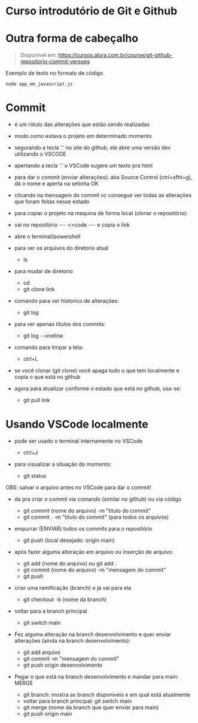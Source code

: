 <h1> Curso introdutório de Git e Github </h1>

# Outra forma de cabeçalho

> Disponível em: https://cursos.alura.com.br/course/git-github-repositorio-commit-versoes

Exemplo de texto no formato de código

```
node app_em_javascript.js
```

# Commit

* é um rótulo das alterações que estão sendo realizadas
* modo como estava o projeto em determinado momento

* segurando a tecla '.' no site do github, ele abre uma versão dev utilizando o VSCODE
* apertando a tecla '.' o VSCode sugere um texto pra html

* para dar o commit (enviar alterações): aba Source Control (ctrl+sfht+g), dá o nome e aperta na setinha OK

* clicando na mensagem do commit vc consegue ver todas as alterações que foram feitas nesse estado

* para copiar o projeto na maquina de forma local (clonar o repositório):
* vai no repositório --- <>code --- e copia o link
* abre o terminal/powershell
* para ver os arquivos do diretorio atual
  * ls
* para mudar de diretorio
  * cd 
  * git clone link

* comando para ver historico de alterações:
  * git log
* para ver apenas títulos dos commits: 
  * git log --oneline

* comando para limpar a tela:
  * ctrl+L

* se você clonar (git clone) você apaga tudo o que tem localmente e copia o que está no github

* agora para atualizar conforme o estado que está no github, usa-se:
  * git pull link

# Usando VSCode localmente

* pode ser usado o terminal internamente no VSCode
  * ctrl+J

* para visualizar a situação do momento:
  * git status

OBS: salvar o arquivo antes no VSCode para dar o commit!

* da pra criar o commit via comando (similar no github) ou via código
  * git commit (nome do arquivo) -m "titulo do commit"
  * git commit . -m "titulo do commit" (para todos os arquivos)

* empurrar (ENVIAR) todos os commits para o repositório
  * git push (local desejado: origin main)
 
* após fazer alguma alteração em arquivo ou inserção de arquivo:
  *  git add (nome do arquivo)   ou git add .
  *  git commit (nome do arquivo) -m "mensagem do commit"
  *  git push

* criar uma ramificação (branch) e já vai para ela
  *  git checkout -b (nome da branch)

* voltar para a branch principal
  * git switch main

* Fez alguma alteração na branch desenvolvimento e quer enviar alterações (ainda na branch desenvolvimento):
  * git add arquivo
  * git commit -m "mensagem do commit"
  * git push origin desenvolvimento
 
* Pegar o que está na branch desenvolvimento e mandar para main: MERGE
  * git branch: mostra as branch disponiveis e em qual está atualmente
  * voltar para branch principal: git switch main
  * git merge (nome da branch que quer enviar para main)
  * git push origin main
  
 
